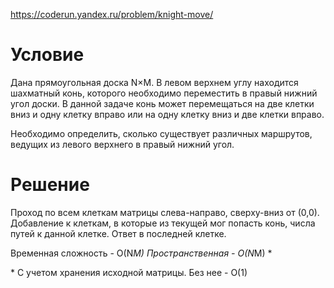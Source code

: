 https://coderun.yandex.ru/problem/knight-move/

# Условие

Дана прямоугольная доска N×M. В левом верхнем углу находится шахматный конь, которого необходимо переместить в правый нижний угол доски. В данной задаче конь может перемещаться на две клетки вниз и одну клетку вправо или на одну клетку вниз и две клетки вправо.

Необходимо определить, сколько существует различных маршрутов, ведущих из левого верхнего в правый нижний угол.

# Решение

Проход по всем клеткам матрицы слева-направо, сверху-вниз от (0,0). Добавление к клеткам, в которые из текущей мог попасть конь, числа путей к данной клетке. Ответ в последней клетке.

Временная сложность - O(N*M)
Пространственная - O(N*M) \* 

\* С учетом хранения исходной матрицы. Без нее - O(1)